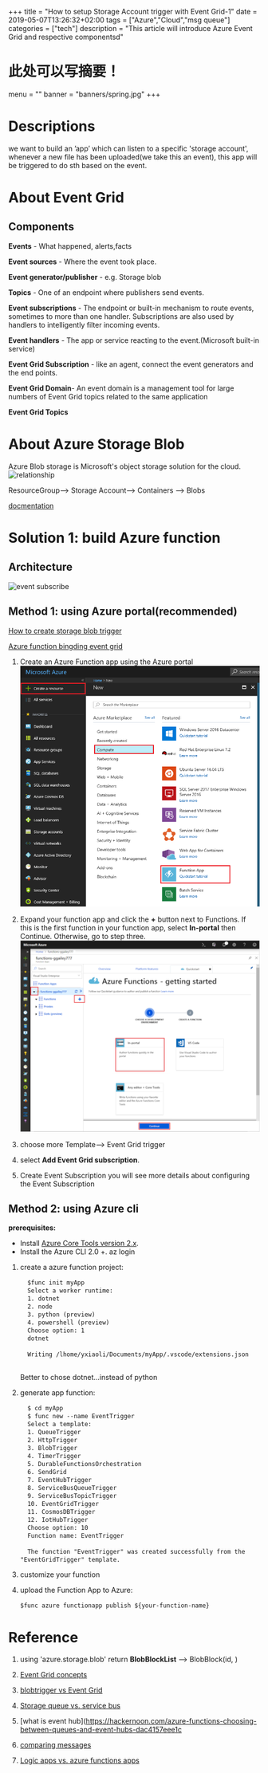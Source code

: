 +++
title =  "How to setup Storage Account trigger with Event Grid-1"
date =  2019-05-07T13:26:32+02:00
tags = ["Azure","Cloud","msg queue"]
categories = ["tech"]
description = "This article will introduce Azure Event Grid and respective componentsd"
# 此处可以写摘要！
menu = ""
banner = "banners/spring.jpg"
+++



# Descriptions

we want to build an ’app’ which can listen to a specific 'storage account', whenever
a new file has been uploaded(we take this an event), this app will be triggered to do sth
based on the event.

# About Event Grid

## Components 
**Events** - What happened, alerts,facts

**Event sources** - Where the event took place.

**Event generator/publisher** - e.g. Storage blob

**Topics** - One of an endpoint where publishers send events.

**Event subscriptions** - The endpoint or built-in mechanism to route events, sometimes to more than one handler. Subscriptions are also used by handlers to intelligently filter incoming events.

**Event handlers** - The app or service reacting to the event.(Microsoft built-in service)

**Event Grid Subscription** - like an agent, connect the event generators and the end points.

**Event Grid Domain**- An event domain is a management tool for large numbers of Event Grid topics related to the same application

**Event Grid Topics**
    
# About Azure Storage Blob
Azure Blob storage is Microsoft's object storage solution for the cloud.
![relationship](https://docs.microsoft.com/en-us/azure/storage/blobs/media/storage-blob-introduction/blob1.png)

ResourceGroup--> Storage Account--> Containers --> Blobs
 
[docmentation](https://docs.microsoft.com/en-us/azure/storage/blobs/storage-blobs-overview)

# Solution 1: build Azure function

## Architecture

![event subscribe](https://cdn-images-1.medium.com/max/1600/1*TmMc5wsTbUi6CkfrK-ojOA.png)


## Method 1: using Azure portal(recommended)


[How to create storage blob trigger](https://docs.microsoft.com/de-de/azure/azure-functions/functions-create-storage-blob-triggered-function)

[Azure function bingding event grid](https://docs.microsoft.com/de-de/azure/azure-functions/functions-bindings-event-grid#create-a-subscription)

    
  1. Create an Azure Function app 
    using the Azure portal
  ![from Azure portal to find out](/function-app-create-flow.png)

  2. Expand your function app and click the **+** button next to Functions. If this is the first function in your function app, select **In-portal** then Continue. Otherwise, go to step three.
  ![in-portal](/function-app-quickstart-choose-portal.png)

  3. choose more Template--> Event Grid trigger 

  4. select **Add Event Grid subscription**.  
     
  5. Create Event Subscription
    you will see more details about configuring the Event Subscription

## Method 2: using Azure cli 
 
  **prerequisites:**
  - Install [Azure Core Tools version 2.x](https://docs.microsoft.com/de-de/azure/azure-functions/functions-run-local#v2).
  - Install the Azure CLI 2.0 +.
az login

  1. create a azure function project:
            
      ```
        $func init myApp
        Select a worker runtime: 
        1. dotnet
        2. node
        3. python (preview)
        4. powershell (preview)
        Choose option: 1
        dotnet
        
        Writing /lhome/yxiaoli/Documents/myApp/.vscode/extensions.json
           
      ``` 
      
      Better to chose dotnet...instead of python
       
   2. generate app function:
   
      ```
        $ cd myApp
        $ func new --name EventTrigger
        Select a template: 
        1. QueueTrigger
        2. HttpTrigger
        3. BlobTrigger
        4. TimerTrigger
        5. DurableFunctionsOrchestration
        6. SendGrid
        7. EventHubTrigger
        8. ServiceBusQueueTrigger
        9. ServiceBusTopicTrigger
        10. EventGridTrigger
        11. CosmosDBTrigger
        12. IotHubTrigger
        Choose option: 10
        Function name: EventTrigger
        
        The function "EventTrigger" was created successfully from the "EventGridTrigger" template.

      ```
   3. customize your function
        
        
   4. upload the Function App to Azure:
      
      ``` 
      $func azure functionapp publish ${your-function-name}
      ```
        
  



# Reference
1. using 'azure.storage.blob'
   return **BlobBlockList**  -->  BlobBlock(id, )
   
1. [Event Grid concepts](https://docs.microsoft.com/en-us/azure/event-grid/concepts)
2. [blobtrigger vs Event Grid](https://docs.microsoft.com/de-de/azure/azure-functions/functions-bindings-storage-blob#triggerb)
3. [Storage queue vs. service bus](https://docs.microsoft.com/de-de/azure/service-bus-messaging/service-bus-azure-and-service-bus-queues-compared-contrasted)
4. [what is event hub](https://hackernoon.com/azure-functions-choosing-between-queues-and-event-hubs-dac4157eee1c
5. [comparing messages](https://docs.microsoft.com/bs-latn-ba/azure/event-grid/compare-messaging-services)
6. [Logic apps vs. azure functions apps ](https://docs.microsoft.com/en-us/azure/event-grid/event-handlers)
